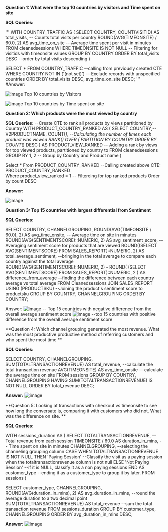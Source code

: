 **Question 1: What were the top 10 countries by visitors and Time spent on site**

**SQL Queries:**

'''
WITH COUNTRY_TRAFFIC AS (
    SELECT
        COUNTRY,
        COUNT(VISITID) AS total_visits,  -- Counts total visits per country
        ROUND(AVG(TIMEONSITE) / 60.0, 2) AS avg_time_on_site  -- Average time spent per visit in minutes
    FROM
        cleanedsessions
    WHERE
        TIMEONSITE IS NOT NULL -- Filtering for visitids with timeonsite values
    GROUP BY
        COUNTRY
    ORDER BY
        total_visits DESC --order by total visits descending
)

SELECT *
FROM COUNTRY_TRAFFIC --calling from previously created CTE 
WHERE COUNTRY NOT IN ('(not set)')  -- Exclude records with unspecified countries
ORDER BY 
    total_visits DESC, 
    avg_time_on_site DESC;
 '''   
#Answer: 

![image](https://github.com/user-attachments/assets/4b924916-3d7b-40ac-a757-de3ce54c2eae)
Top 10 countries by Visitors

![image](https://github.com/user-attachments/assets/43f3e286-2776-422c-80dd-ca57713ed09e)
Top 10 countries by Time spent on site

**Question 2: Which products were the most viewed by country**

**SQL Queries:**
--Create CTE to rank all products by views partitioned by Country
WITH
	PRODUCT_COUNTRY_RANKED AS (
		SELECT
			COUNTRY,--
			V2PRODUCTNAME,
			COUNT(*), --Calculating the number of times each product was viewed
			RANK() OVER (
				PARTITION BY
					COUNTRY
				ORDER BY
					COUNT(*) DESC
			) AS PRODUCT_VIEW_RANKED -- Adding a rank by views for top viewed products, partitioned by country to
		FROM
			cleanedsessions
		GROUP BY
			1,
			2 -- Group by Country and Product name 
	)

Select *
From PRODUCT_COUNTRY_RANKED --Calling created above CTE: PRODUCT_COUNTRY_RANKED  
Where product_view_ranked = 1 -- Filtereing for top ranked products 
Order by count DESC

**Answer:**

![image](https://github.com/user-attachments/assets/48c9cd97-8835-4d41-9d3b-a5d7b819c3bf)

**Question 3: Top 15 countries with largest differential from Sentiment**

**SQL Queries:**

SELECT
    COUNTRY,
    CHANNELGROUPING,
    ROUND(AVG(TIMEONSITE / 60.0), 2) AS avg_time_onsite, -- Average time on site in minutes
    ROUND(AVG(SENTIMENTSCORE)::NUMERIC, 2) AS avg_sentiment_score, --Averaging sentiment score for products that are viewed
    ROUND((SELECT AVG(SENTIMENTSCORE) FROM SALES_REPORT)::NUMERIC, 2) AS total_average_sentiment, --bringing in the total average to compare each country against the total average 
    ROUND(AVG(SENTIMENTSCORE)::NUMERIC, 2) - ROUND(
        (SELECT AVG(SENTIMENTSCORE) FROM SALES_REPORT)::NUMERIC, 2
    ) AS difference_from_average --finding the difference between each country average vs total average 
FROM
    Cleanedsessions
JOIN 
    SALES_REPORT USING (PRODUCTSKU) --Joining the product's sentiment score to productsku
GROUP BY
    COUNTRY,
    CHANNELGROUPING
ORDER BY
    COUNTRY;

Answer:
![image](https://github.com/user-attachments/assets/75b85575-a1c4-4993-8936-ab02fb9a0b48) -- Top 15 countries with negative difference from the overall average sentiment score
![image](https://github.com/user-attachments/assets/57fecbb6-6ee8-4ac2-ac46-327ea785c140) --top 15 countries with positive difference from the overall average sentiment score


**Question 4: Which channel grouping generated the most revenue. What was the most productive productive method of referring customers and who spent the most time **

**SQL Queries:**

SELECT 
    COUNTRY,
    CHANNELGROUPING,
    SUM(TOTALTRANSACTIONREVENUE) AS total_revenue, --calculate the total transaction revenue 
    AVG(TIMEONSITE) AS avg_time_onsite -- calculate the average time on site
FROM 
    sessions
GROUP BY 
    COUNTRY, CHANNELGROUPING
HAVING 
    SUM(TOTALTRANSACTIONREVENUE) IS NOT NULL
ORDER BY 
    total_revenue DESC;
    
**Answer:**
![image](https://github.com/user-attachments/assets/d13b94a1-7970-4958-88ab-4c17fcdc8b43)


**Question 5: Looking at transactions with checkout vs timeonsite to see how long the conversate is, comparing it with customers who did not. What was the difference on site. **

**SQL Queries:**

WITH sessions_duration AS (
    SELECT
        TOTALTRANSACTIONREVENUE,  -- Total revenue from each session
        TIMEONSITE / 60.0 AS duration_in_mins,  -- Time spent on site in minutes
        CHANNELGROUPING, --selecting the channeling grouping column
        CASE
            WHEN TOTALTRANSACTIONREVENUE IS NOT NULL THEN 'Paying Session' --Classify the visit as a paying session when the totaltransactionrevenue column is not null
            ELSE 'Not Paying Session' --if it is NULL, classify it as a non paying sessions
        END AS customer_type --ending it as a customer_type to group it by later. 
    FROM
        sessions
)

SELECT 
    customer_type,
    CHANNELGROUPING,
    ROUND(AVG(duration_in_mins), 2) AS avg_duration_in_mins, --round the average duration to a two decimal point
    SUM(TOTALTRANSACTIONREVENUE) AS total_revenue --sum the total transaction revenue 
FROM 
    sessions_duration
GROUP BY 
    customer_type, CHANNELGROUPING
ORDER BY 
    avg_duration_in_mins DESC;
    
**Answer:**
![image](https://github.com/user-attachments/assets/cdb4886c-b452-4427-b167-cdaf06216203)
